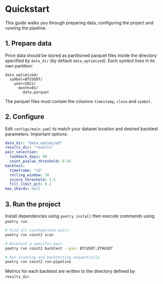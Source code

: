 # Quickstart

This guide walks you through preparing data, configuring the project and running the pipeline.

## 1. Prepare data

Price data should be stored as partitioned parquet files inside the directory specified by `data_dir` (by default `data_optimized`). Each symbol lives in its own partition:

```
data_optimized/
  symbol=BTCUSDT/
    year=2021/
      month=01/
        data.parquet
```

The parquet files must contain the columns `timestamp`, `close` and `symbol`.

## 2. Configure

Edit `configs/main.yaml` to match your dataset location and desired backtest parameters. Important options:

```yaml
data_dir: "data_optimized"
results_dir: "results"
pair_selection:
  lookback_days: 90
  coint_pvalue_threshold: 0.05
backtest:
  timeframe: "1d"
  rolling_window: 30
  zscore_threshold: 1.5
  fill_limit_pct: 0.2
max_shards: null
```

## 3. Run the project

Install dependencies using `poetry install` then execute commands using `poetry run`.

```bash
# Find all cointegrated pairs
poetry run coint2 scan

# Backtest a specific pair
poetry run coint2 backtest --pair BTCUSDT,ETHUSDT

# Run scanning and backtesting sequentially
poetry run coint2 run-pipeline
```

Metrics for each backtest are written to the directory defined by `results_dir`.
